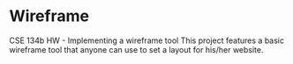 Wireframe
=========

CSE 134b HW - Implementing a wireframe tool
This project features a basic wireframe tool that anyone can use to set a layout for his/her website.  